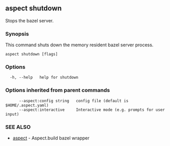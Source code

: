 ## aspect shutdown

Stops the bazel server.

### Synopsis

This command shuts down the memory resident bazel server process.

```
aspect shutdown [flags]
```

### Options

```
  -h, --help   help for shutdown
```

### Options inherited from parent commands

```
      --aspect:config string   config file (default is $HOME/.aspect.yaml)
      --aspect:interactive     Interactive mode (e.g. prompts for user input)
```

### SEE ALSO

* [aspect](aspect.md)	 - Aspect.build bazel wrapper

